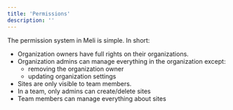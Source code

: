```yaml
---
title: 'Permissions'
description: ''
---
```


The permission system in Meli is simple. In short:
- Organization owners have full rights on their organizations.
- Organization admins can manage everything in the organization except:
    - removing the organization owner
    - updating organization settings
- Sites are only visible to team members.
- In a team, only admins can create/delete sites
- Team members can manage everything about sites 
